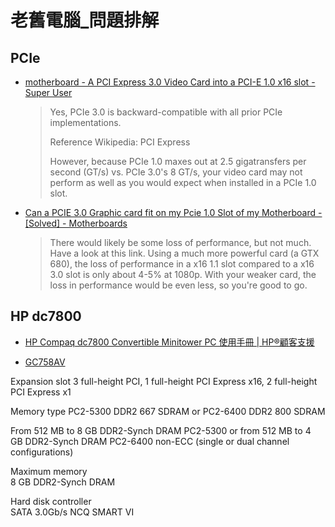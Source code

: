 # 老舊電腦_問題排解

## PCIe

- [motherboard - A PCI Express 3.0 Video Card into a PCI-E 1.0 x16 slot - Super User](https://superuser.com/questions/427196/a-pci-express-3-0-video-card-into-a-pci-e-1-0-x16-slot)

    > Yes, PCIe 3.0 is backward-compatible with all prior PCIe implementations.
    > 
    > Reference Wikipedia: PCI Express
    > 
    > However, because PCIe 1.0 maxes out at 2.5 gigatransfers per second (GT/s) vs. PCIe 3.0's 8 GT/s, your video card may not perform as well as you would expect when installed in a PCIe 1.0 slot.

- [Can a PCIE 3.0 Graphic card fit on my Pcie 1.0 Slot of my Motherboard - [Solved] - Motherboards](http://www.tomshardware.com/answers/id-2187776/pcie-graphic-card-fit-pcie-slot-motherboard.html)

    > There would likely be some loss of performance, but not much. Have a look at this link. Using a much more powerful card (a GTX 680), the loss of performance in a x16 1.1 slot compared to a x16 3.0 slot is only about 4-5% at 1080p. With your weaker card, the loss in performance would be even less, so you're good to go. 
    > 

## HP dc7800

- [HP Compaq dc7800 Convertible Minitower PC 使用手冊 | HP®顧客支援](https://support.hp.com/tw-zh/product/hp-compaq-dc7800-convertible-minitower-pc/3459240/manuals)

- [GC758AV](https://h10057.www1.hp.com/ecomcat/hpcatalog/specs/provisioner/05/GC758AV.htm)

Expansion slot
3 full-height PCI, 1 full-height PCI Express x16, 2 full-height PCI Express x1

Memory type	
PC2-5300 DDR2 667 SDRAM or PC2-6400 DDR2 800 SDRAM

From 512 MB to 8 GB DDR2-Synch DRAM PC2-5300 or from 512 MB to 4 GB DDR2-Synch DRAM PC2-6400 non-ECC (single or dual channel configurations)

Maximum memory	
8 GB DDR2-Synch DRAM

Hard disk controller	
SATA 3.0Gb/s NCQ SMART VI

